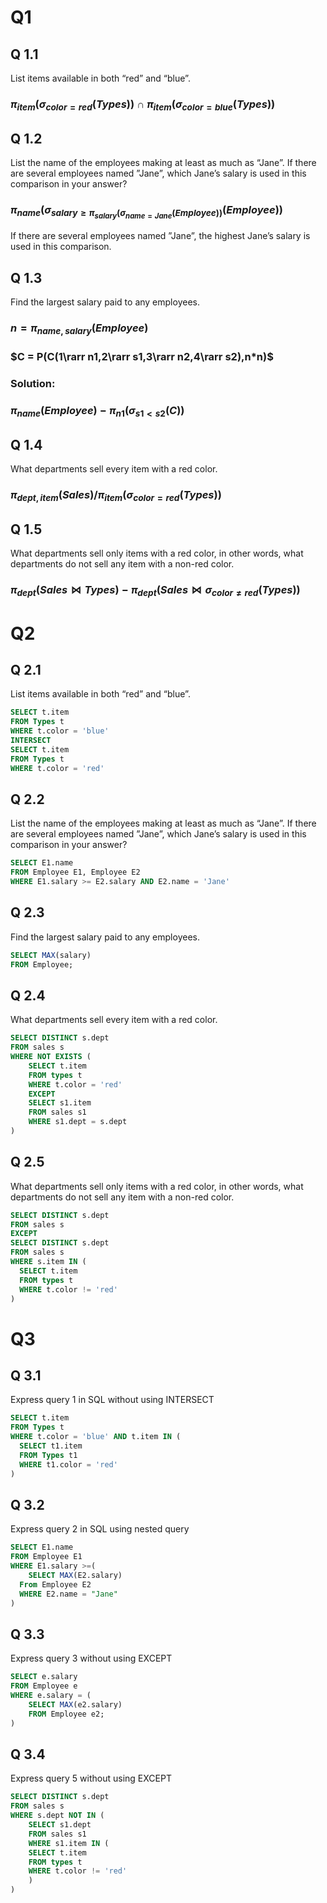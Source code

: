 # Q1

## Q 1.1

List items available in both “red” and “blue”.

### $\pi_{item}(\sigma_{color = red}(Types))\cap\pi_{item}(\sigma_{color = blue}(Types))$

## Q 1.2

List the name of the employees making at least as much as “Jane”. If there are several employees named ”Jane”, which Jane’s salary is used in this comparison in your answer?

### $\pi_{name}(\sigma_{salary\geq\pi_{salary}(\sigma_{name=Jane}(Employee))}(Employee))$

If there are several employees named ”Jane”, the highest  Jane’s salary is used in this comparison.

## Q 1.3

Find the largest salary paid to any employees.

### $n = \pi_{name,salary}(Employee)$

### $C = P(C(1\rarr n1,2\rarr s1,3\rarr n2,4\rarr s2),n*n)$

### Solution: 

### $\pi_{name}(Employee)-\pi_{n1}(\sigma_{s1<s2}(C))$

## Q 1.4

What departments sell every item with a red color.

### $\pi_{dept,item}(Sales)/\pi_{item}(\sigma_{color=red}(Types))$

## Q 1.5

What departments sell only items with a red color, in other words, what departments do not sell any item with a non-red color.

### $\pi_{dept}(Sales⋈Types)-\pi_{dept}(Sales⋈\sigma_{color\neq red}(Types))$







# Q2

## Q 2.1

List items available in both “red” and “blue”.

```sql
SELECT t.item
FROM Types t
WHERE t.color = 'blue'
INTERSECT
SELECT t.item
FROM Types t
WHERE t.color = 'red'
```

## Q 2.2

List the name of the employees making at least as much as “Jane”. If there are several employees named ”Jane”, which Jane’s salary is used in this comparison in your answer?

```sql
SELECT E1.name
FROM Employee E1, Employee E2
WHERE E1.salary >= E2.salary AND E2.name = 'Jane'
```

## Q 2.3

Find the largest salary paid to any employees.

```sql
SELECT MAX(salary)
FROM Employee;
```

## Q 2.4

What departments sell every item with a red color.

```sql
SELECT DISTINCT s.dept
FROM sales s
WHERE NOT EXISTS (
    SELECT t.item
    FROM types t
    WHERE t.color = 'red'
    EXCEPT
    SELECT s1.item
  	FROM sales s1
    WHERE s1.dept = s.dept
)
```

## Q 2.5

What departments sell only items with a red color, in other words, what departments do not sell any item with a non-red color.

```sql
SELECT DISTINCT s.dept
FROM sales s
EXCEPT
SELECT DISTINCT s.dept
FROM sales s
WHERE s.item IN (
  SELECT t.item 
  FROM types t 
  WHERE t.color != 'red'
)
```

# Q3

## Q 3.1

Express query 1 in SQL without using INTERSECT

```sql
SELECT t.item
FROM Types t
WHERE t.color = 'blue' AND t.item IN (
  SELECT t1.item 
  FROM Types t1 
  WHERE t1.color = 'red'
)
```

## Q 3.2

Express query 2 in SQL using nested query

```sql
SELECT E1.name
FROM Employee E1
WHERE E1.salary >=(
	SELECT MAX(E2.salary)
  From Employee E2
  WHERE E2.name = "Jane"
)
```







## Q 3.3

Express query 3 without using EXCEPT

```sql
SELECT e.salary
FROM Employee e
WHERE e.salary = (
	SELECT MAX(e2.salary)
	FROM Employee e2;
)
```

## Q 3.4

Express query 5 without using EXCEPT

```sql
SELECT DISTINCT s.dept
FROM sales s
WHERE s.dept NOT IN (
	SELECT s1.dept
	FROM sales s1
	WHERE s1.item IN (
  	SELECT t.item 
  	FROM types t 
  	WHERE t.color != 'red'
	)
)
```

